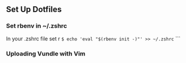 ## Set Up Dotfiles

### Set rbenv in ~/.zshrc

In your .zshrc file set r
    ```
    $ echo 'eval "$(rbenv init -)"' >> ~/.zshrc
    ```   ```  

### Uploading Vundle with Vim
